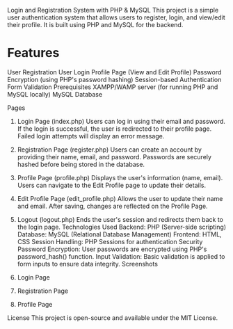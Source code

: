 Login and Registration System with PHP & MySQL
This project is a simple user authentication system that allows users to register, login, and view/edit their profile. It is built using PHP and MySQL for the backend.

<h1>Features</h1>
  User Registration
  User Login
  Profile Page (View and Edit Profile)
  Password Encryption (using PHP's password hashing)
  Session-based Authentication
  Form Validation
Prerequisites
XAMPP/WAMP server (for running PHP and MySQL locally)
MySQL Database


Pages
1. Login Page (index.php)
Users can log in using their email and password.
If the login is successful, the user is redirected to their profile page.
Failed login attempts will display an error message.
2. Registration Page (register.php)
Users can create an account by providing their name, email, and password.
Passwords are securely hashed before being stored in the database.
3. Profile Page (profile.php)
Displays the user's information (name, email).
Users can navigate to the Edit Profile page to update their details.
4. Edit Profile Page (edit_profile.php)
Allows the user to update their name and email.
After saving, changes are reflected on the Profile Page.
5. Logout (logout.php)
Ends the user's session and redirects them back to the login page.
Technologies Used
Backend: PHP (Server-side scripting)
Database: MySQL (Relational Database Management)
Frontend: HTML, CSS
Session Handling: PHP Sessions for authentication
Security
Password Encryption: User passwords are encrypted using PHP's password_hash() function.
Input Validation: Basic validation is applied to form inputs to ensure data integrity.
Screenshots
1. Login Page

2. Registration Page

3. Profile Page

License
This project is open-source and available under the MIT License.
